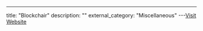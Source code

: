 ---
title: "Blockchair"
description: ""
external_category: "Miscellaneous"
---[Visit Website](https://chrome.google.com/webstore/detail/blockchair/fhhkkooikehnkaodebbfnkinedlllcfk)

